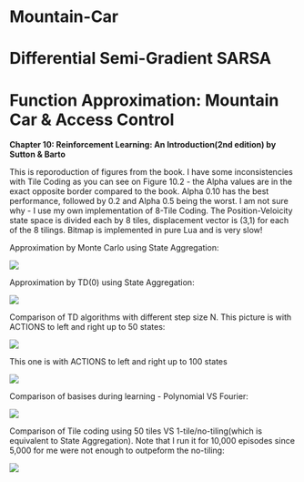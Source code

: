 # Mountain-Car

# Differential Semi-Gradient SARSA

# Function Approximation: Mountain Car & Access Control

<b>Chapter 10: Reinforcement Learning: An Introduction(2nd edition) by Sutton &amp; Barto</b>

This is reporoduction of figures from the book. I have some inconsistencies with Tile Coding as you can see on Figure 10.2 - the Alpha values are in the exact opposite border compared to the book. Alpha 0.10 has the best performance, followed by 0.2 and Alpha 0.5 being the worst. I am not sure why - I use my own implementation of 8-Tile Coding. The Position-Veloicity state space is divided each by 8 tiles, displacement vector is (3,1) for each of the 8 tilings. Bitmap is implemented in pure Lua and is very slow!

Approximation by Monte Carlo using State Aggregation:

![](Fig10_2_MountainCar_Compare.bmp)

Approximation by TD(0) using State Aggregation:

![](RandomWalk1000/RandomWalk1000_TD(0).bmp)

Comparison of TD algorithms with different step size N. This picture is with ACTIONS to left and right up to 50 states:

![](RandomWalk1000/RandomWalk1000_TDn.bmp)

This one is with ACTIONS to left and right up to 100 states

![](RandomWalk1000/RandomWalk1000_TDn_100_ACTIONS.bmp)

Comparison of basises during learning - Polynomial VS Fourier:

![](RandomWalk1000/RandomWalk1000_Basis.bmp)

Comparison of Tile coding using 50 tiles VS 1-tile/no-tiling(which is equivalent to State Aggregation). Note that I run it for 10,000 episodes since 5,000 for me were not enough to outpeform the no-tiling:

![](RandomWalk1000/RandomWalk1000_Tiling.bmp)

